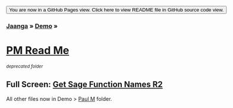 <span style=display:none; >[You are now in GitHub source code view. Click here to view README file in GitHub Pages view]( https://jaanga.github.io/demo/pm/#README.md "View file as a web page." ) </span>
<div><input type=button onclick=window.location.href='https://github.com/jaanga/jaanga.github.io/tree/master/demo/pm/';
value='You are now in a GitHub Pages view. Click here to view README file in GitHub source code view.' ></div>

### [Jaanga]( https://jaanga.github.io/ ) &raquo; [Demo]( https://jaanga.github.io/demo/ ) &raquo;

[PM Read Me]( index.html#README.md )
================================================================================

_<small>deprecated folder</small>_

## Full Screen: [ Get Sage Function Names R2 ]( https://jaanga.github.io/demo/pm/index.html )

All other files now in Demo > [Paul M]( https://jaanga.github.io/demo/paul-m ) folder.


